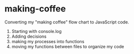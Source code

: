 # making-coffee

Converting my "making coffee" flow chart to JavaScript code.

1. Starting with console.log
2. Adding decisions
3. making my processes into functions
4. moving my functions between files to organize my code

